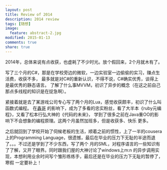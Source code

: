 ```yaml
---
layout: post
title: Review of 2014
description: 2014 review
tags: [随想]
image: 
  feature: abstract-2.jpg
modified: 2015-01-13
comments: true
share: true
---
```


2014年，总体来说有点收获，也虚耗了不少时光。放个假回来，2个月就木有了。

写了三个月的C#，那是在学校旁边的微软，一边实验室一边偷偷的实习，赚点生活费，收获不多，
最多就是对C#的重新认识，不得不说，C#确实优秀，谈得上是最优秀的静态语言。
了解了什么事MVVM，初识了异步的概念（在这之前自己那点多线程的知识是在捉急啊）。

紧接着就是去了某游戏公司专心写了两个月的Lua，感觉收获颇丰，初识了什么叫函数式编程。
在[鑫哥](http://akirayu101.github.io/)
的影响下，成为了多看的忠实粉丝，看了大半本《ruby元编程》，又看了松本行弘大神的《代码的未来》，
学到了很多之前在Java重OO的影响下不会想象的编程原理。这两个月虽然加班多，但是收获多、快乐
更多。

之后就回到了学校开始了伺候老板的生活，顺着之前的惯性，上了一半的cousera上的Programming 
Language，很遗憾，最后在毕业的压力下无耻的半途而退了。。。不过还是学到了不少东西，写了两个
月的SML，对程序语言的一些知识有了了解，又开了眼界。同时跟我们屋的大神讨论了windows上m:n
的异步调用实现，本想利用业余时间写个雏形练练手，最后还是在毕业的压力下无耻的暂停了，寒假
一定要补上！
